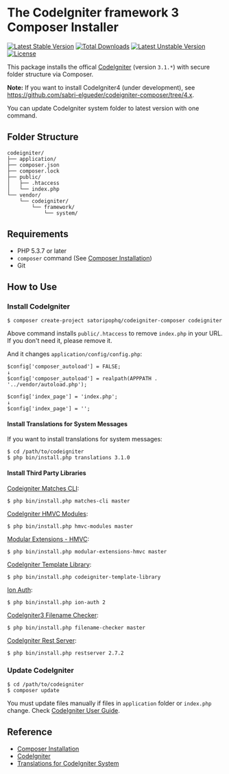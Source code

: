 # The CodeIgniter framework 3 Composer Installer

[![Latest Stable Version](https://poser.pugx.org/satoripophq/codeigniter-composer/v/stable)](https://packagist.org/packages/satoripophq/codeigniter-composer)
[![Total Downloads](https://poser.pugx.org/satoripophq/codeigniter-composer/downloads)](https://packagist.org/packages/satoripophq/codeigniter-composer)
[![Latest Unstable Version](https://poser.pugx.org/satoripophq/codeigniter-composer/v/unstable)](https://packagist.org/packages/satoripophq/codeigniter-composer)
[![License](https://poser.pugx.org/satoripophq/codeigniter-composer/license)](https://packagist.org/packages/satoripophq/codeigniter-composer)

This package installs the offical [CodeIgniter](https://github.com/bcit-ci/CodeIgniter) (version `3.1.*`) with secure folder structure via Composer.

**Note:** If you want to install CodeIgniter4 (under development), see <https://github.com/sabri-elgueder/codeigniter-composer/tree/4.x>.

You can update CodeIgniter system folder to latest version with one command.

## Folder Structure

```
codeigniter/
├── application/
├── composer.json
├── composer.lock
├── public/
│   ├── .htaccess
│   └── index.php
└── vendor/
    └── codeigniter/
        └── framework/
            └── system/
```

## Requirements

* PHP 5.3.7 or later
* `composer` command (See [Composer Installation](https://getcomposer.org/doc/00-intro.md#installation-linux-unix-osx))
* Git

## How to Use

### Install CodeIgniter

```
$ composer create-project satoripophq/codeigniter-composer codeigniter
```

Above command installs `public/.htaccess` to remove `index.php` in your URL. If you don't need it, please remove it.

And it changes `application/config/config.php`:

~~~
$config['composer_autoload'] = FALSE;
↓
$config['composer_autoload'] = realpath(APPPATH . '../vendor/autoload.php');
~~~

~~~
$config['index_page'] = 'index.php';
↓
$config['index_page'] = '';
~~~

#### Install Translations for System Messages

If you want to install translations for system messages:

```
$ cd /path/to/codeigniter
$ php bin/install.php translations 3.1.0
```

#### Install Third Party Libraries

[Codeigniter Matches CLI](https://github.com/avenirer/codeigniter-matches-cli):

```
$ php bin/install.php matches-cli master
```

[CodeIgniter HMVC Modules](https://github.com/sabri-elgueder/codeigniter-hmvc-modules):

```
$ php bin/install.php hmvc-modules master
```

[Modular Extensions - HMVC](https://github.com/sabri-elgueder/codeigniter-modular-extensions-hmvc):

```
$ php bin/install.php modular-extensions-hmvc master
```

[CodeIgniter Template Library](https://github.com/jenssegers/codeigniter-template-library):

```
$ php bin/install.php codeigniter-template-library
```

[Ion Auth](https://github.com/benedmunds/CodeIgniter-Ion-Auth):

```
$ php bin/install.php ion-auth 2
```

[CodeIgniter3 Filename Checker](https://github.com/sabri-elgueder/codeigniter3-filename-checker):

```
$ php bin/install.php filename-checker master
```

[CodeIgniter Rest Server](https://github.com/chriskacerguis/codeigniter-restserver):

```
$ php bin/install.php restserver 2.7.2
```

### Update CodeIgniter

```
$ cd /path/to/codeigniter
$ composer update
```

You must update files manually if files in `application` folder or `index.php` change. Check [CodeIgniter User Guide](http://www.codeigniter.com/user_guide/installation/upgrading.html).

## Reference

* [Composer Installation](https://getcomposer.org/doc/00-intro.md#installation-linux-unix-osx)
* [CodeIgniter](https://github.com/bcit-ci/CodeIgniter)
* [Translations for CodeIgniter System](https://github.com/bcit-ci/codeigniter3-translations)
